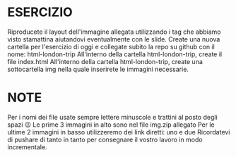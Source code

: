 # ESERCIZIO
Riproducete il layout dell'immagine allegata utilizzando i tag che abbiamo visto stamattina aiutandovi eventualmente con le slide.
Create una nuova cartella per l'esercizio di oggi e collegate subito la repo su github con il nome: html-london-trip
All'interno della cartella html-london-trip, create il file index.html
All'interno della cartella html-london-trip, create una sottocartella img nella quale inserirete le immagini necessarie.

# NOTE
Per i nomi dei file usate sempre lettere minuscole e trattini al posto degli spazi :wink:
Le prime 3 immagini in alto sono nel file img.zip allegato
Per le ultime 2 immagini in basso utilizzeremo dei link diretti: uno e due
Ricordatevi di pushare di tanto in tanto per consegnare il vostro lavoro in modo incrementale.